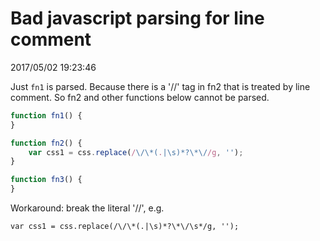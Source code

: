 # Bad javascript parsing for line comment
2017/05/02 19:23:46

Just `fn1` is parsed. Because there is a '//' tag in fn2 that is treated by line comment. So fn2 and other functions below cannot be parsed.

```javascript
function fn1() {
}

function fn2() {
	var css1 = css.replace(/\/\*(.|\s)*?\*\//g, '');
}

function fn3() {
}
```

Workaround: break the literal '//', e.g.

	var css1 = css.replace(/\/\*(.|\s)*?\*\/\s*/g, '');


